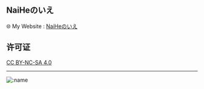 ## NaiHeのいえ

🌐 My Website : [NaiHeのいえ](https://www.naihee.com)


## 许可证
[CC BY-NC-SA 4.0](https://creativecommons.org/licenses/by-nc-sa/4.0/)


---
![:name](https://count.naihee.com/@NaiHe-github-blog?theme=rule34)
